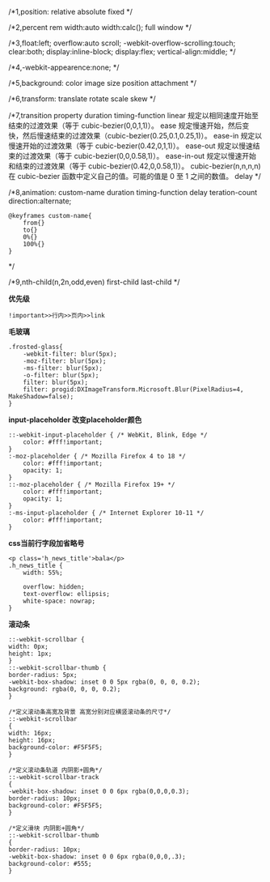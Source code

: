 /*1,position:
	relative
	absolute
	fixed
*/

/*2,percent
	rem
	width:auto
	width:calc();
	full window
*/

/*3,float:left;
	overflow:auto scroll;
	-webkit-overflow-scrolling:touch;
	clear:both;
	display:inline-block;
	display:flex;
	vertical-align:middle;
*/

/*4,-webkit-appearence:none;
*/

/*5,background:
	color
	image
	size
	position
	attachment
*/

/*6,transform:
	translate
	rotate
	scale
	skew
*/

/*7,transition
	property 
	duration 
	timing-function 
		linear	规定以相同速度开始至结束的过渡效果（等于 cubic-bezier(0,0,1,1)）。
		ease	规定慢速开始，然后变快，然后慢速结束的过渡效果（cubic-bezier(0.25,0.1,0.25,1)）。
		ease-in	规定以慢速开始的过渡效果（等于 cubic-bezier(0.42,0,1,1)）。
		ease-out	规定以慢速结束的过渡效果（等于 cubic-bezier(0,0,0.58,1)）。
		ease-in-out	规定以慢速开始和结束的过渡效果（等于 cubic-bezier(0.42,0,0.58,1)）。
		cubic-bezier(n,n,n,n)	在 cubic-bezier 函数中定义自己的值。可能的值是 0 至 1 之间的数值。
	delay
*/

/*8,animation:
	custom-name
	duration
	timing-function
	delay
	teration-count 
	direction:alternate;

	@keyframes custom-name{
		from{}
		to{}
		0%{}
		100%{}
	}
*/

/*9,nth-child(n,2n,odd,even)
	first-child
	last-child
*/



**优先级**
	
	!important>>行内>>页内>>link

**毛玻璃**

	.frosted-glass{
	    -webkit-filter: blur(5px);
	    -moz-filter: blur(5px);
	    -ms-filter: blur(5px);
	    -o-filter: blur(5px);
	    filter: blur(5px);
	    filter: progid:DXImageTransform.Microsoft.Blur(PixelRadius=4, MakeShadow=false);
	}

**input-placeholder 改变placeholder颜色**

	::-webkit-input-placeholder { /* WebKit, Blink, Edge */
	  	color: #fff!important;
	}
	:-moz-placeholder { /* Mozilla Firefox 4 to 18 */
	 	color: #fff!important;
	 	opacity: 1;
	}
	::-moz-placeholder { /* Mozilla Firefox 19+ */
	 	color: #fff!important;
	 	opacity: 1;
	}
	:-ms-input-placeholder { /* Internet Explorer 10-11 */
	 	color: #fff!important;
	}


**css当前行字段加省略号**

	<p class='h_news_title'>bala</p>
	.h_news_title {
	    width: 55%;
	    
	    overflow: hidden;
	    text-overflow: ellipsis;
	    white-space: nowrap;
	}

**滚动条**

	::-webkit-scrollbar {
	width: 0px;
	height: 1px;
	}
	::-webkit-scrollbar-thumb {
	border-radius: 5px;
	-webkit-box-shadow: inset 0 0 5px rgba(0, 0, 0, 0.2);
	background: rgba(0, 0, 0, 0.2);
	} 

	/*定义滚动条高宽及背景 高宽分别对应横竖滚动条的尺寸*/  
	::-webkit-scrollbar  
	{  
	width: 16px;  
	height: 16px;  
	background-color: #F5F5F5;  
	}  

	/*定义滚动条轨道 内阴影+圆角*/  
	::-webkit-scrollbar-track  
	{  
	-webkit-box-shadow: inset 0 0 6px rgba(0,0,0,0.3);  
	border-radius: 10px;  
	background-color: #F5F5F5;  
	}  

	/*定义滑块 内阴影+圆角*/  
	::-webkit-scrollbar-thumb  
	{  
	border-radius: 10px;  
	-webkit-box-shadow: inset 0 0 6px rgba(0,0,0,.3);  
	background-color: #555;  
	}  




